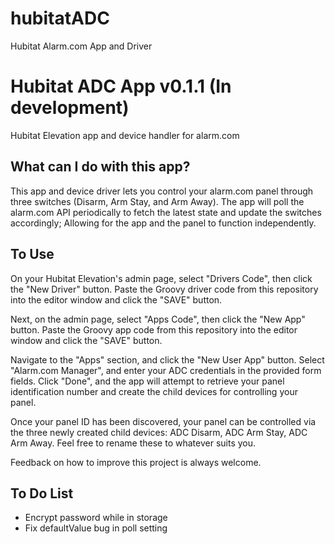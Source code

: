 # hubitatADC
Hubitat Alarm.com App and Driver

# Hubitat ADC App v0.1.1 (In development)
Hubitat Elevation app and device handler for alarm.com

## What can I do with this app?
This app and device driver lets you control your alarm.com panel through three
switches (Disarm, Arm Stay, and Arm Away).  The app will poll the alarm.com
API periodically to fetch the latest state and update the switches accordingly;
Allowing for the app and the panel to function independently.

## To Use
On your Hubitat Elevation's admin page, select "Drivers Code", then click the
"New Driver" button.  Paste the Groovy driver code from this repository into 
the editor window and click the "SAVE" button.

Next, on the admin page, select "Apps Code", then click the "New App" button.
Paste the Groovy app code from this repository into the editor window and click
the "SAVE" button.

Navigate to the "Apps" section, and click the "New User App" button.  Select
"Alarm.com Manager", and enter your ADC credentials in the provided form fields.
Click "Done", and the app will attempt to retrieve your panel identification
number and create the child devices for controlling your panel.

Once your panel ID has been discovered, your panel can be controlled via the
three newly created child devices: ADC Disarm, ADC Arm Stay, ADC Arm Away.
Feel free to rename these to whatever suits you.

Feedback on how to improve this project is always welcome.

## To Do List
- Encrypt password while in storage
- Fix defaultValue bug in poll setting
